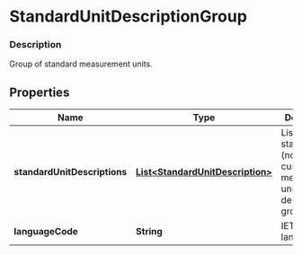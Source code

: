 
# StandardUnitDescriptionGroup

### Description

Group of standard measurement units.

## Properties
Name | Type | Description | Notes
------------ | ------------- | ------------- | -------------
**standardUnitDescriptions** | [**List&lt;StandardUnitDescription&gt;**](StandardUnitDescription.md) | List of standard (non-custom) measurement units in this description group. |  [optional]
**languageCode** | **String** | IETF language tag. |  [optional]



